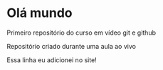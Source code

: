 # Olá mundo
 Primeiro repositório do curso em vídeo git e github

 Repositório criado durante uma aula ao vivo

Essa linha eu adicionei no site!
